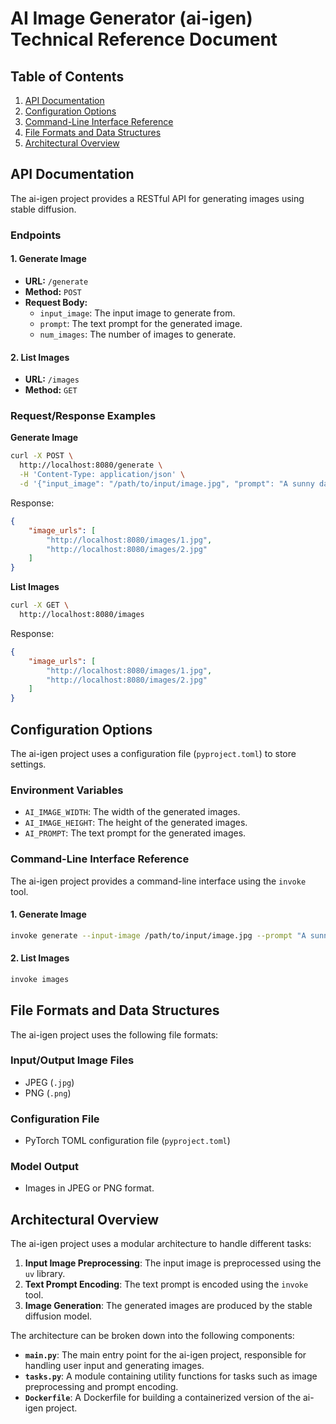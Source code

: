 # AI Image Generator (ai-igen) Technical Reference Document

## Table of Contents

1. [API Documentation](#api-documentation)
2. [Configuration Options](#configuration-options)
3. [Command-Line Interface Reference](#command-line-interface-reference)
4. [File Formats and Data Structures](#file-formats-and-data-structures)
5. [Architectural Overview](#architectural-overview)

## API Documentation

The ai-igen project provides a RESTful API for generating images using stable diffusion.

### Endpoints

#### 1. Generate Image
*   **URL:** `/generate`
*   **Method:** `POST`
*   **Request Body:**
    *   `input_image`: The input image to generate from.
    *   `prompt`: The text prompt for the generated image.
    *   `num_images`: The number of images to generate.

#### 2. List Images
*   **URL:** `/images`
*   **Method:** `GET`

### Request/Response Examples

**Generate Image**
```bash
curl -X POST \
  http://localhost:8080/generate \
  -H 'Content-Type: application/json' \
  -d '{"input_image": "/path/to/input/image.jpg", "prompt": "A sunny day at the beach"}'
```

Response:
```json
{
    "image_urls": [
        "http://localhost:8080/images/1.jpg",
        "http://localhost:8080/images/2.jpg"
    ]
}
```

**List Images**
```bash
curl -X GET \
  http://localhost:8080/images
```

Response:
```json
{
    "image_urls": [
        "http://localhost:8080/images/1.jpg",
        "http://localhost:8080/images/2.jpg"
    ]
}
```

## Configuration Options

The ai-igen project uses a configuration file (`pyproject.toml`) to store settings.

### Environment Variables

*   `AI_IMAGE_WIDTH`: The width of the generated images.
*   `AI_IMAGE_HEIGHT`: The height of the generated images.
*   `AI_PROMPT`: The text prompt for the generated images.

### Command-Line Interface Reference

The ai-igen project provides a command-line interface using the `invoke` tool.

#### 1. Generate Image
```bash
invoke generate --input-image /path/to/input/image.jpg --prompt "A sunny day at the beach"
```

#### 2. List Images
```bash
invoke images
```

## File Formats and Data Structures

The ai-igen project uses the following file formats:

### Input/Output Image Files

*   JPEG (`.jpg`)
*   PNG (`.png`)

### Configuration File

*   PyTorch TOML configuration file (`pyproject.toml`)

### Model Output

*   Images in JPEG or PNG format.

## Architectural Overview

The ai-igen project uses a modular architecture to handle different tasks:

1.  **Input Image Preprocessing**: The input image is preprocessed using the `uv` library.
2.  **Text Prompt Encoding**: The text prompt is encoded using the `invoke` tool.
3.  **Image Generation**: The generated images are produced by the stable diffusion model.

The architecture can be broken down into the following components:

*   **`main.py`**: The main entry point for the ai-igen project, responsible for handling user input and generating images.
*   **`tasks.py`**: A module containing utility functions for tasks such as image preprocessing and prompt encoding.
*   **`Dockerfile`**: A Dockerfile for building a containerized version of the ai-igen project.